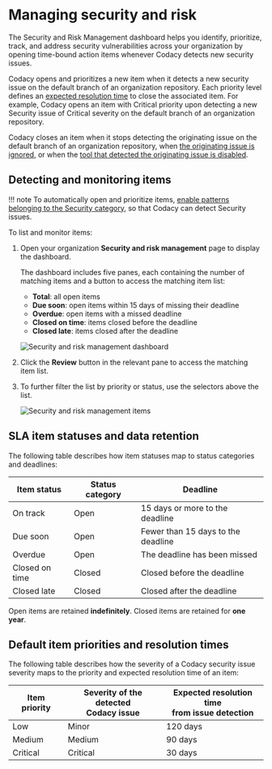 # Managing security and risk <!-- *** Concepts *** -->

The Security and Risk Management dashboard helps you identify, prioritize, track, and address security vulnerabilities across your organization by opening time-bound action items whenever Codacy detects new security issues.

Codacy opens and prioritizes a new item when it detects a new security issue on the default branch of an organization repository. Each priority level defines an [expected resolution time](#default-item-priorities-and-resolution-times) to close the associated item. For example, Codacy opens an item with Critical priority upon detecting a new Security issue of Critical severity on the default branch of an organization repository.

Codacy closes an item when it stops detecting the originating issue on the default branch of an organization repository, when [the originating issue is ignored](../repositories/issues.md#ignoring-and-managing-issues), or when the [tool that detected the originating issue is disabled](../repositories-configure/configuring-code-patterns.md).

## Detecting and monitoring items

!!! note
    To automatically open and prioritize items, [enable patterns belonging to the Security category](../repositories-configure/configuring-code-patterns.md), so that Codacy can detect Security issues.

To list and monitor items:

1.  Open your organization **Security and risk management** page to display the dashboard.

    The dashboard includes five panes, each containing the number of matching items and a button to access the matching item list:

    -   **Total**: all open items
    -   **Due soon**: open items within 15 days of missing their deadline
    -   **Overdue**: open items with a missed deadline
    -   **Closed on time**: items closed before the deadline
    -   **Closed late**: items closed after the deadline

    ![Security and risk management dashboard](images/placeholder.png)

1.  Click the **Review** button in the relevant pane to access the matching item list.

1.  To further filter the list by priority or status, use the selectors above the list.

    ![Security and risk management items](images/placeholder.png)

<!-- *** Reference *** -->
## SLA item statuses and data retention

The following table describes how item statuses map to status categories and deadlines:

| Item status    | Status category | Deadline                           |
|----------------|-----------------|------------------------------------|
| On track       | Open            | 15 days or more to the deadline    |
| Due soon       | Open            | Fewer than 15 days to the deadline |
| Overdue        | Open            | The deadline has been missed       |
| Closed on time | Closed          | Closed before the deadline         |
| Closed late    | Closed          | Closed after the deadline          |

Open items are retained **indefinitely**. Closed items are retained for **one year**.

## Default item priorities and resolution times

The following table describes how the severity of a Codacy security issue severity maps to the priority and expected resolution time of an item:

| Item priority | Severity of the detected<br/>Codacy issue | Expected resolution time<br/>from issue detection |
|---------------|-------------------------------------------|---------------------------------------------------|
| Low           | Minor                                     | 120 days                                          |
| Medium        | Medium                                    | 90 days                                           |
| Critical      | Critical                                  | 30 days                                           |
